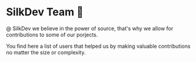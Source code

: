 # SilkDev Team 🎊

@ SilkDev we believe in the power of source, that's why we allow for contributions to some of our porjects.

You find here a list of users that helped us by making valuable contributions no matter the size or complexity.  
